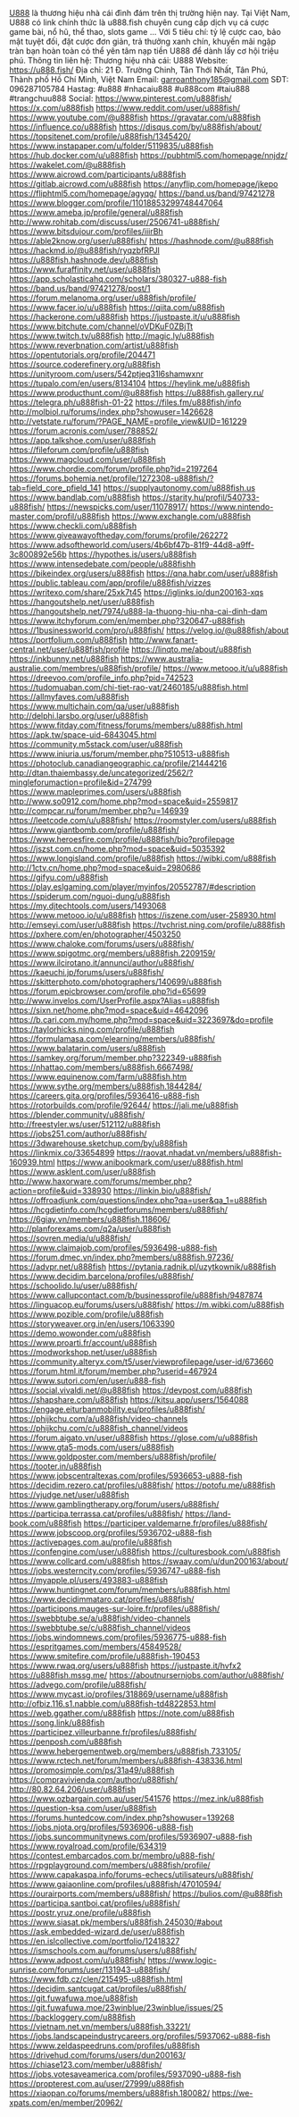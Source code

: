 
<a href="https://u888.fish/">U888</a> là thương hiệu nhà cái đình đám trên thị trường hiện nay. Tại Việt Nam, U888 có link chính thức là u888.fish chuyên cung cấp dịch vụ cá cược game bài, nổ hũ, thể thao, slots game ... Với 5 tiêu chí: tỷ lệ cược cao, bảo mật tuyệt đối, đặt cược đơn giản, trả thưởng xanh chín, khuyến mãi ngập tràn bạn hoàn toàn có thể yên tâm nạp tiền U888 để dành lấy cơ hội triệu phú.
Thông tin liên hệ:
Thương hiệu nhà cái: U888
Website: <a href="https://u888.fish/">https://u888.fish/</a>
Địa chỉ: 21 Đ. Trường Chinh, Tân Thới Nhất, Tân Phú, Thành phố Hồ Chí Minh, Việt Nam
Email: garroanthony185@gmail.com
SĐT: 096287105784
Hastag: #u888 #nhacaiu888 #u888com #taiu888 #trangchuu888
Social:
<a href="https://www.pinterest.com/u888fish/">https://www.pinterest.com/u888fish/</a>
<a href="https://x.com/u888fish">https://x.com/u888fish</a>
<a href="https://www.reddit.com/user/u888fish/">https://www.reddit.com/user/u888fish/</a>
<a href="https://www.youtube.com/@u888fish">https://www.youtube.com/@u888fish</a>
<a href="https://gravatar.com/u888fish">https://gravatar.com/u888fish</a>
<a href="https://influence.co/u888fish">https://influence.co/u888fish</a>
<a href="https://disqus.com/by/u888fish/about/">https://disqus.com/by/u888fish/about/</a>
<a href="https://topsitenet.com/profile/u888fish/1345420/">https://topsitenet.com/profile/u888fish/1345420/</a>
<a href="https://www.instapaper.com/u/folder/5119835/u888fish">https://www.instapaper.com/u/folder/5119835/u888fish</a>
<a href="https://hub.docker.com/u/u888fish">https://hub.docker.com/u/u888fish</a>
<a href="https://pubhtml5.com/homepage/nnjdz/">https://pubhtml5.com/homepage/nnjdz/</a>
<a href="https://wakelet.com/@u888fish">https://wakelet.com/@u888fish</a>
<a href="https://www.aicrowd.com/participants/u888fish">https://www.aicrowd.com/participants/u888fish</a>
<a href="https://gitlab.aicrowd.com/u888fish">https://gitlab.aicrowd.com/u888fish</a>
<a href="https://anyflip.com/homepage/jkepo">https://anyflip.com/homepage/jkepo</a>
<a href="https://fliphtml5.com/homepage/agyqg/">https://fliphtml5.com/homepage/agyqg/</a>
<a href="https://band.us/band/97421278">https://band.us/band/97421278</a>
<a href="https://www.blogger.com/profile/11018853299748447064">https://www.blogger.com/profile/11018853299748447064</a>
<a href="https://www.ameba.jp/profile/general/u888fish">https://www.ameba.jp/profile/general/u888fish</a>
<a href="http://www.rohitab.com/discuss/user/2506741-u888fish/">http://www.rohitab.com/discuss/user/2506741-u888fish/</a>
<a href="https://www.bitsdujour.com/profiles/iiirBh">https://www.bitsdujour.com/profiles/iiirBh</a>
<a href="https://able2know.org/user/u888fish/">https://able2know.org/user/u888fish/</a>
<a href="https://hashnode.com/@u888fish">https://hashnode.com/@u888fish</a>
<a href="https://hackmd.io/@u888fish/ryqzbfRPJl">https://hackmd.io/@u888fish/ryqzbfRPJl</a>
<a href="https://u888fish.hashnode.dev/u888fish">https://u888fish.hashnode.dev/u888fish</a>
<a href="https://www.furaffinity.net/user/u888fish">https://www.furaffinity.net/user/u888fish</a>
<a href="https://app.scholasticahq.com/scholars/380327-u888-fish">https://app.scholasticahq.com/scholars/380327-u888-fish</a>
<a href="https://band.us/band/97421278/post/1">https://band.us/band/97421278/post/1</a>
<a href="https://forum.melanoma.org/user/u888fish/profile/">https://forum.melanoma.org/user/u888fish/profile/</a>
<a href="https://www.facer.io/u/u888fish">https://www.facer.io/u/u888fish</a>
<a href="https://qiita.com/u888fish">https://qiita.com/u888fish</a>
<a href="https://hackerone.com/u888fish">https://hackerone.com/u888fish</a>
<a href="https://justpaste.it/u/u888fish">https://justpaste.it/u/u888fish</a>
<a href="https://www.bitchute.com/channel/oVDKuF0ZBjTt">https://www.bitchute.com/channel/oVDKuF0ZBjTt</a>
<a href="https://www.twitch.tv/u888fish">https://www.twitch.tv/u888fish</a>
<a href="http://magic.ly/u888fish">http://magic.ly/u888fish</a>
<a href="https://www.reverbnation.com/artist/u888fish">https://www.reverbnation.com/artist/u888fish</a>
<a href="https://opentutorials.org/profile/204471">https://opentutorials.org/profile/204471</a>
<a href="https://source.coderefinery.org/u888fish">https://source.coderefinery.org/u888fish</a>
<a href="https://unityroom.com/users/542ptjeq31l6shamwxnr">https://unityroom.com/users/542ptjeq31l6shamwxnr</a>
<a href="https://tupalo.com/en/users/8134104">https://tupalo.com/en/users/8134104</a>
<a href="https://heylink.me/u888fish">https://heylink.me/u888fish</a>
<a href="https://www.producthunt.com/@u888fish">https://www.producthunt.com/@u888fish</a>
<a href="https://u888fish.gallery.ru/">https://u888fish.gallery.ru/</a>
<a href="https://telegra.ph/u888fish-01-22">https://telegra.ph/u888fish-01-22</a>
<a href="https://files.fm/u888fish/info">https://files.fm/u888fish/info</a>
<a href="http://molbiol.ru/forums/index.php?showuser=1426628">http://molbiol.ru/forums/index.php?showuser=1426628</a>
<a href="http://vetstate.ru/forum/?PAGE_NAME=profile_view&UID=161229">http://vetstate.ru/forum/?PAGE_NAME=profile_view&UID=161229</a>
<a href="https://forum.acronis.com/user/788852/">https://forum.acronis.com/user/788852/</a>
<a href="https://app.talkshoe.com/user/u888fish">https://app.talkshoe.com/user/u888fish</a>
<a href="https://fileforum.com/profile/u888fish">https://fileforum.com/profile/u888fish</a>
<a href="https://www.magcloud.com/user/u888fish">https://www.magcloud.com/user/u888fish</a>
<a href="https://www.chordie.com/forum/profile.php?id=2197264">https://www.chordie.com/forum/profile.php?id=2197264</a>
<a href="https://forums.bohemia.net/profile/1272308-u888fish/?tab=field_core_pfield_141">https://forums.bohemia.net/profile/1272308-u888fish/?tab=field_core_pfield_141</a>
<a href="https://supplyautonomy.com/u888fish.us">https://supplyautonomy.com/u888fish.us</a>
<a href="https://www.bandlab.com/u888fish">https://www.bandlab.com/u888fish</a>
<a href="https://starity.hu/profil/540733-u888fish/">https://starity.hu/profil/540733-u888fish/</a>
<a href="https://newspicks.com/user/11078917/">https://newspicks.com/user/11078917/</a>
<a href="https://www.nintendo-master.com/profil/u888fish">https://www.nintendo-master.com/profil/u888fish</a>
<a href="https://www.exchangle.com/u888fish">https://www.exchangle.com/u888fish</a>
<a href="https://www.checkli.com/u888fish">https://www.checkli.com/u888fish</a>
<a href="https://www.giveawayoftheday.com/forums/profile/262272">https://www.giveawayoftheday.com/forums/profile/262272</a>
<a href="https://www.adsoftheworld.com/users/4b6bf47b-81f9-44d8-a9ff-3c800892e56b">https://www.adsoftheworld.com/users/4b6bf47b-81f9-44d8-a9ff-3c800892e56b</a>
<a href="https://hypothes.is/users/u888fish">https://hypothes.is/users/u888fish</a>
<a href="https://www.intensedebate.com/people/u888fishh">https://www.intensedebate.com/people/u888fishh</a>
<a href="https://bikeindex.org/users/u888fish">https://bikeindex.org/users/u888fish</a>
<a href="https://qna.habr.com/user/u888fish">https://qna.habr.com/user/u888fish</a>
<a href="https://public.tableau.com/app/profile/u888fish/vizzes">https://public.tableau.com/app/profile/u888fish/vizzes</a>
<a href="https://writexo.com/share/25xk7t45">https://writexo.com/share/25xk7t45</a>
<a href="https://iglinks.io/dun200163-xqs">https://iglinks.io/dun200163-xqs</a>
<a href="https://hangoutshelp.net/user/u888fish">https://hangoutshelp.net/user/u888fish</a>
<a href="https://hangoutshelp.net/7974/u888-la-thuong-hiu-nha-cai-dinh-dam">https://hangoutshelp.net/7974/u888-la-thuong-hiu-nha-cai-dinh-dam</a>
<a href="https://www.itchyforum.com/en/member.php?320647-u888fish">https://www.itchyforum.com/en/member.php?320647-u888fish</a>
<a href="https://1businessworld.com/pro/u888fish/">https://1businessworld.com/pro/u888fish/</a>
<a href="https://velog.io/@u888fish/about">https://velog.io/@u888fish/about</a>
<a href="https://portfolium.com/u888fish">https://portfolium.com/u888fish</a>
<a href="http://www.fanart-central.net/user/u888fish/profile">http://www.fanart-central.net/user/u888fish/profile</a>
<a href="https://linqto.me/about/u888fish">https://linqto.me/about/u888fish</a>
<a href="https://inkbunny.net/u888fish">https://inkbunny.net/u888fish</a>
<a href="https://www.australia-australie.com/membres/u888fish/profile/">https://www.australia-australie.com/membres/u888fish/profile/</a>
<a href="https://www.metooo.it/u/u888fish">https://www.metooo.it/u/u888fish</a>
<a href="https://dreevoo.com/profile_info.php?pid=742523">https://dreevoo.com/profile_info.php?pid=742523</a>
<a href="https://tudomuaban.com/chi-tiet-rao-vat/2460185/u888fish.html">https://tudomuaban.com/chi-tiet-rao-vat/2460185/u888fish.html</a>
<a href="https://allmyfaves.com/u888fish">https://allmyfaves.com/u888fish</a>
<a href="https://www.multichain.com/qa/user/u888fish">https://www.multichain.com/qa/user/u888fish</a>
<a href="http://delphi.larsbo.org/user/u888fish">http://delphi.larsbo.org/user/u888fish</a>
<a href="https://www.fitday.com/fitness/forums/members/u888fish.html">https://www.fitday.com/fitness/forums/members/u888fish.html</a>
<a href="https://apk.tw/space-uid-6843045.html">https://apk.tw/space-uid-6843045.html</a>
<a href="https://community.m5stack.com/user/u888fish">https://community.m5stack.com/user/u888fish</a>
<a href="https://www.iniuria.us/forum/member.php?510513-u888fish">https://www.iniuria.us/forum/member.php?510513-u888fish</a>
<a href="https://photoclub.canadiangeographic.ca/profile/21444216">https://photoclub.canadiangeographic.ca/profile/21444216</a>
<a href="http://dtan.thaiembassy.de/uncategorized/2562/?mingleforumaction=profile&id=274799">http://dtan.thaiembassy.de/uncategorized/2562/?mingleforumaction=profile&id=274799</a>
<a href="https://www.mapleprimes.com/users/u888fish">https://www.mapleprimes.com/users/u888fish</a>
<a href="http://www.so0912.com/home.php?mod=space&uid=2559817">http://www.so0912.com/home.php?mod=space&uid=2559817</a>
<a href="http://compcar.ru/forum/member.php?u=146939">http://compcar.ru/forum/member.php?u=146939</a>
<a href="https://leetcode.com/u/u888fish/">https://leetcode.com/u/u888fish/</a>
<a href="https://roomstyler.com/users/u888fish">https://roomstyler.com/users/u888fish</a>
<a href="https://www.giantbomb.com/profile/u888fish/">https://www.giantbomb.com/profile/u888fish/</a>
<a href="https://www.heroesfire.com/profile/u888fish/bio?profilepage">https://www.heroesfire.com/profile/u888fish/bio?profilepage</a>
<a href="https://jszst.com.cn/home.php?mod=space&uid=5035392">https://jszst.com.cn/home.php?mod=space&uid=5035392</a>
<a href="https://www.longisland.com/profile/u888fish">https://www.longisland.com/profile/u888fish</a>
<a href="https://wibki.com/u888fish">https://wibki.com/u888fish</a>
<a href="http://1ctv.cn/home.php?mod=space&uid=2980686">http://1ctv.cn/home.php?mod=space&uid=2980686</a>
<a href="https://gifyu.com/u888fish">https://gifyu.com/u888fish</a>
<a href="https://play.eslgaming.com/player/myinfos/20552787/#description">https://play.eslgaming.com/player/myinfos/20552787/#description</a>
<a href="https://spiderum.com/nguoi-dung/u888fish">https://spiderum.com/nguoi-dung/u888fish</a>
<a href="https://my.djtechtools.com/users/1493068">https://my.djtechtools.com/users/1493068</a>
<a href="https://www.metooo.io/u/u888fish">https://www.metooo.io/u/u888fish</a>
<a href="https://iszene.com/user-258930.html">https://iszene.com/user-258930.html</a>
<a href="http://emseyi.com/user/u888fish">http://emseyi.com/user/u888fish</a>
<a href="https://tvchrist.ning.com/profile/u888fish">https://tvchrist.ning.com/profile/u888fish</a>
<a href="https://pxhere.com/en/photographer/4503250">https://pxhere.com/en/photographer/4503250</a>
<a href="https://www.chaloke.com/forums/users/u888fish/">https://www.chaloke.com/forums/users/u888fish/</a>
<a href="https://www.spigotmc.org/members/u888fish.2209159/">https://www.spigotmc.org/members/u888fish.2209159/</a>
<a href="https://www.ilcirotano.it/annunci/author/u888fish/">https://www.ilcirotano.it/annunci/author/u888fish/</a>
<a href="https://kaeuchi.jp/forums/users/u888fish/">https://kaeuchi.jp/forums/users/u888fish/</a>
<a href="https://skitterphoto.com/photographers/140699/u888fish">https://skitterphoto.com/photographers/140699/u888fish</a>
<a href="https://forum.epicbrowser.com/profile.php?id=65699">https://forum.epicbrowser.com/profile.php?id=65699</a>
<a href="http://www.invelos.com/UserProfile.aspx?Alias=u888fish">http://www.invelos.com/UserProfile.aspx?Alias=u888fish</a>
<a href="https://sixn.net/home.php?mod=space&uid=4642096">https://sixn.net/home.php?mod=space&uid=4642096</a>
<a href="https://b.cari.com.my/home.php?mod=space&uid=3223697&do=profile">https://b.cari.com.my/home.php?mod=space&uid=3223697&do=profile</a>
<a href="https://taylorhicks.ning.com/profile/u888fish">https://taylorhicks.ning.com/profile/u888fish</a>
<a href="https://formulamasa.com/elearning/members/u888fish/">https://formulamasa.com/elearning/members/u888fish/</a>
<a href="https://www.balatarin.com/users/u888fish">https://www.balatarin.com/users/u888fish</a>
<a href="https://samkey.org/forum/member.php?322349-u888fish">https://samkey.org/forum/member.php?322349-u888fish</a>
<a href="https://nhattao.com/members/u888fish.6667498/">https://nhattao.com/members/u888fish.6667498/</a>
<a href="https://www.equinenow.com/farm/u888fish.htm">https://www.equinenow.com/farm/u888fish.htm</a>
<a href="https://www.sythe.org/members/u888fish.1844284/">https://www.sythe.org/members/u888fish.1844284/</a>
<a href="https://careers.gita.org/profiles/5936416-u888-fish">https://careers.gita.org/profiles/5936416-u888-fish</a>
<a href="https://rotorbuilds.com/profile/92644/">https://rotorbuilds.com/profile/92644/</a>
<a href="https://jali.me/u888fish">https://jali.me/u888fish</a>
<a href="https://blender.community/u888fish/">https://blender.community/u888fish/</a>
<a href="http://freestyler.ws/user/512112/u888fish">http://freestyler.ws/user/512112/u888fish</a>
<a href="https://jobs251.com/author/u888fish/">https://jobs251.com/author/u888fish/</a>
<a href="https://3dwarehouse.sketchup.com/by/u888fish">https://3dwarehouse.sketchup.com/by/u888fish</a>
<a href="https://linkmix.co/33654899">https://linkmix.co/33654899</a>
<a href="https://raovat.nhadat.vn/members/u888fish-160939.html">https://raovat.nhadat.vn/members/u888fish-160939.html</a>
<a href="https://www.anibookmark.com/user/u888fish.html">https://www.anibookmark.com/user/u888fish.html</a>
<a href="https://www.asklent.com/user/u888fish">https://www.asklent.com/user/u888fish</a>
<a href="http://www.haxorware.com/forums/member.php?action=profile&uid=338930">http://www.haxorware.com/forums/member.php?action=profile&uid=338930</a>
<a href="https://linkin.bio/u888fish/">https://linkin.bio/u888fish/</a>
<a href="https://offroadjunk.com/questions/index.php?qa=user&qa_1=u888fish">https://offroadjunk.com/questions/index.php?qa=user&qa_1=u888fish</a>
<a href="https://hcgdietinfo.com/hcgdietforums/members/u888fish/">https://hcgdietinfo.com/hcgdietforums/members/u888fish/</a>
<a href="https://6giay.vn/members/u888fish.118606/">https://6giay.vn/members/u888fish.118606/</a>
<a href="http://planforexams.com/q2a/user/u888fish">http://planforexams.com/q2a/user/u888fish</a>
<a href="https://sovren.media/u/u888fish/">https://sovren.media/u/u888fish/</a>
<a href="https://www.claimajob.com/profiles/5936498-u888-fish">https://www.claimajob.com/profiles/5936498-u888-fish</a>
<a href="https://forum.dmec.vn/index.php?members/u888fish.97236/">https://forum.dmec.vn/index.php?members/u888fish.97236/</a>
<a href="https://advpr.net/u888fish">https://advpr.net/u888fish</a>
<a href="https://pytania.radnik.pl/uzytkownik/u888fish">https://pytania.radnik.pl/uzytkownik/u888fish</a>
<a href="https://www.decidim.barcelona/profiles/u888fish/">https://www.decidim.barcelona/profiles/u888fish/</a>
<a href="https://schoolido.lu/user/u888fish/">https://schoolido.lu/user/u888fish/</a>
<a href="https://www.callupcontact.com/b/businessprofile/u888fish/9487874">https://www.callupcontact.com/b/businessprofile/u888fish/9487874</a>
<a href="https://linguacop.eu/forums/users/u888fish/">https://linguacop.eu/forums/users/u888fish/</a>
<a href="https://m.wibki.com/u888fish">https://m.wibki.com/u888fish</a>
<a href="https://www.pozible.com/profile/u888fish">https://www.pozible.com/profile/u888fish</a>
<a href="https://storyweaver.org.in/en/users/1063390">https://storyweaver.org.in/en/users/1063390</a>
<a href="https://demo.wowonder.com/u888fish">https://demo.wowonder.com/u888fish</a>
<a href="https://www.proarti.fr/account/u888fish">https://www.proarti.fr/account/u888fish</a>
<a href="https://modworkshop.net/user/u888fish">https://modworkshop.net/user/u888fish</a>
<a href="https://community.alteryx.com/t5/user/viewprofilepage/user-id/673660">https://community.alteryx.com/t5/user/viewprofilepage/user-id/673660</a>
<a href="https://forum.html.it/forum/member.php?userid=467924">https://forum.html.it/forum/member.php?userid=467924</a>
<a href="https://www.sutori.com/en/user/u888-fish">https://www.sutori.com/en/user/u888-fish</a>
<a href="https://social.vivaldi.net/@u888fish">https://social.vivaldi.net/@u888fish</a>
<a href="https://devpost.com/u888fish">https://devpost.com/u888fish</a>
<a href="https://shapshare.com/u888fish">https://shapshare.com/u888fish</a>
<a href="https://kitsu.app/users/1564088">https://kitsu.app/users/1564088</a>
<a href="https://engage.eiturbanmobility.eu/profiles/u888fish/">https://engage.eiturbanmobility.eu/profiles/u888fish/</a>
<a href="https://phijkchu.com/a/u888fish/video-channels">https://phijkchu.com/a/u888fish/video-channels</a>
<a href="https://phijkchu.com/c/u888fish_channel/videos">https://phijkchu.com/c/u888fish_channel/videos</a>
<a href="https://forum.aigato.vn/user/u888fish">https://forum.aigato.vn/user/u888fish</a>
<a href="https://glose.com/u/u888fish">https://glose.com/u/u888fish</a>
<a href="https://www.gta5-mods.com/users/u888fish">https://www.gta5-mods.com/users/u888fish</a>
<a href="https://www.goldposter.com/members/u888fish/profile/">https://www.goldposter.com/members/u888fish/profile/</a>
<a href="https://tooter.in/u888fish">https://tooter.in/u888fish</a>
<a href="https://www.jobscentraltexas.com/profiles/5936653-u888-fish">https://www.jobscentraltexas.com/profiles/5936653-u888-fish</a>
<a href="https://decidim.rezero.cat/profiles/u888fish/">https://decidim.rezero.cat/profiles/u888fish/</a>
<a href="https://potofu.me/u888fish">https://potofu.me/u888fish</a>
<a href="https://vjudge.net/user/u888fish">https://vjudge.net/user/u888fish</a>
<a href="https://www.gamblingtherapy.org/forum/users/u888fish/">https://www.gamblingtherapy.org/forum/users/u888fish/</a>
<a href="https://participa.terrassa.cat/profiles/u888fish/">https://participa.terrassa.cat/profiles/u888fish/</a>
<a href="https://land-book.com/u888fish">https://land-book.com/u888fish</a>
<a href="https://participer.valdemarne.fr/profiles/u888fish/">https://participer.valdemarne.fr/profiles/u888fish/</a>
<a href="https://www.jobscoop.org/profiles/5936702-u888-fish">https://www.jobscoop.org/profiles/5936702-u888-fish</a>
<a href="https://activepages.com.au/profile/u888fish">https://activepages.com.au/profile/u888fish</a>
<a href="https://confengine.com/user/u888fish">https://confengine.com/user/u888fish</a>
<a href="https://culturesbook.com/u888fish">https://culturesbook.com/u888fish</a>
<a href="https://www.collcard.com/u888fish">https://www.collcard.com/u888fish</a>
<a href="https://swaay.com/u/dun200163/about/">https://swaay.com/u/dun200163/about/</a>
<a href="https://jobs.westerncity.com/profiles/5936747-u888-fish">https://jobs.westerncity.com/profiles/5936747-u888-fish</a>
<a href="https://myapple.pl/users/493883-u888fish">https://myapple.pl/users/493883-u888fish</a>
<a href="https://www.huntingnet.com/forum/members/u888fish.html">https://www.huntingnet.com/forum/members/u888fish.html</a>
<a href="https://www.decidimmataro.cat/profiles/u888fish/">https://www.decidimmataro.cat/profiles/u888fish/</a>
<a href="https://participons.mauges-sur-loire.fr/profiles/u888fish/">https://participons.mauges-sur-loire.fr/profiles/u888fish/</a>
<a href="https://swebbtube.se/a/u888fish/video-channels">https://swebbtube.se/a/u888fish/video-channels</a>
<a href="https://swebbtube.se/c/u888fish_channel/videos">https://swebbtube.se/c/u888fish_channel/videos</a>
<a href="https://jobs.windomnews.com/profiles/5936775-u888-fish">https://jobs.windomnews.com/profiles/5936775-u888-fish</a>
<a href="https://espritgames.com/members/45849528/">https://espritgames.com/members/45849528/</a>
<a href="https://www.smitefire.com/profile/u888fish-190453">https://www.smitefire.com/profile/u888fish-190453</a>
<a href="https://www.rwaq.org/users/u888fish">https://www.rwaq.org/users/u888fish</a>
<a href="https://justpaste.it/hvfx2">https://justpaste.it/hvfx2</a>
<a href="https://u888fish.mssg.me/">https://u888fish.mssg.me/</a>
<a href="https://aboutnursernjobs.com/author/u888fish/">https://aboutnursernjobs.com/author/u888fish/</a>
<a href="https://advego.com/profile/u888fish/">https://advego.com/profile/u888fish/</a>
<a href="https://www.mycast.io/profiles/318869/username/u888fish">https://www.mycast.io/profiles/318869/username/u888fish</a>
<a href="http://ofbiz.116.s1.nabble.com/u888fish-td4822853.html">http://ofbiz.116.s1.nabble.com/u888fish-td4822853.html</a>
<a href="https://web.ggather.com/u888fish">https://web.ggather.com/u888fish</a>
<a href="https://note.com/u888fish">https://note.com/u888fish</a>
<a href="https://song.link/u888fish">https://song.link/u888fish</a>
<a href="https://participez.villeurbanne.fr/profiles/u888fish/">https://participez.villeurbanne.fr/profiles/u888fish/</a>
<a href="https://penposh.com/u888fish">https://penposh.com/u888fish</a>
<a href="https://www.hebergementweb.org/members/u888fish.733105/">https://www.hebergementweb.org/members/u888fish.733105/</a>
<a href="https://www.rctech.net/forum/members/u888fish-438336.html">https://www.rctech.net/forum/members/u888fish-438336.html</a>
<a href="https://promosimple.com/ps/31a49/u888fish">https://promosimple.com/ps/31a49/u888fish</a>
<a href="https://compravivienda.com/author/u888fish/">https://compravivienda.com/author/u888fish/</a>
<a href="http://80.82.64.206/user/u888fish">http://80.82.64.206/user/u888fish</a>
<a href="https://www.ozbargain.com.au/user/541576">https://www.ozbargain.com.au/user/541576</a>
<a href="https://mez.ink/u888fish">https://mez.ink/u888fish</a>
<a href="https://question-ksa.com/user/u888fish">https://question-ksa.com/user/u888fish</a>
<a href="https://forums.huntedcow.com/index.php?showuser=139268">https://forums.huntedcow.com/index.php?showuser=139268</a>
<a href="https://jobs.njota.org/profiles/5936906-u888-fish">https://jobs.njota.org/profiles/5936906-u888-fish</a>
<a href="https://jobs.suncommunitynews.com/profiles/5936907-u888-fish">https://jobs.suncommunitynews.com/profiles/5936907-u888-fish</a>
<a href="https://www.royalroad.com/profile/634319">https://www.royalroad.com/profile/634319</a>
<a href="https://contest.embarcados.com.br/membro/u888-fish/">https://contest.embarcados.com.br/membro/u888-fish/</a>
<a href="https://rpgplayground.com/members/u888fish/profile/">https://rpgplayground.com/members/u888fish/profile/</a>
<a href="https://www.capakaspa.info/forums-echecs/utilisateurs/u888fish/">https://www.capakaspa.info/forums-echecs/utilisateurs/u888fish/</a>
<a href="https://www.gaiaonline.com/profiles/u888fish/47010594/">https://www.gaiaonline.com/profiles/u888fish/47010594/</a>
<a href="https://ourairports.com/members/u888fish/">https://ourairports.com/members/u888fish/</a>
<a href="https://bulios.com/@u888fish">https://bulios.com/@u888fish</a>
<a href="https://participa.santboi.cat/profiles/u888fish/">https://participa.santboi.cat/profiles/u888fish/</a>
<a href="https://postr.yruz.one/profile/u888fish">https://postr.yruz.one/profile/u888fish</a>
<a href="https://www.siasat.pk/members/u888fish.245030/#about">https://www.siasat.pk/members/u888fish.245030/#about</a>
<a href="https://ask.embedded-wizard.de/user/u888fish">https://ask.embedded-wizard.de/user/u888fish</a>
<a href="https://en.islcollective.com/portfolio/12418327">https://en.islcollective.com/portfolio/12418327</a>
<a href="https://ismschools.com.au/forums/users/u888fish/">https://ismschools.com.au/forums/users/u888fish/</a>
<a href="https://www.adpost.com/u/u888fish/">https://www.adpost.com/u/u888fish/</a>
<a href="https://www.logic-sunrise.com/forums/user/131943-u888fish/">https://www.logic-sunrise.com/forums/user/131943-u888fish/</a>
<a href="https://www.fdb.cz/clen/215495-u888fish.html">https://www.fdb.cz/clen/215495-u888fish.html</a>
<a href="https://decidim.santcugat.cat/profiles/u888fish/">https://decidim.santcugat.cat/profiles/u888fish/</a>
<a href="https://git.fuwafuwa.moe/u888fish">https://git.fuwafuwa.moe/u888fish</a>
<a href="https://git.fuwafuwa.moe/23winblue/23winblue/issues/25">https://git.fuwafuwa.moe/23winblue/23winblue/issues/25</a>
<a href="https://backloggery.com/u888fish">https://backloggery.com/u888fish</a>
<a href="https://vietnam.net.vn/members/u888fish.33221/">https://vietnam.net.vn/members/u888fish.33221/</a>
<a href="https://jobs.landscapeindustrycareers.org/profiles/5937062-u888-fish">https://jobs.landscapeindustrycareers.org/profiles/5937062-u888-fish</a>
<a href="https://www.zeldaspeedruns.com/profiles/u888fish">https://www.zeldaspeedruns.com/profiles/u888fish</a>
<a href="https://drivehud.com/forums/users/dun200163/">https://drivehud.com/forums/users/dun200163/</a>
<a href="https://chiase123.com/member/u888fish/">https://chiase123.com/member/u888fish/</a>
<a href="https://jobs.votesaveamerica.com/profiles/5937090-u888-fish">https://jobs.votesaveamerica.com/profiles/5937090-u888-fish</a>
<a href="https://propterest.com.au/user/27999/u888fish">https://propterest.com.au/user/27999/u888fish</a>
<a href="https://xiaopan.co/forums/members/u888fish.180082/">https://xiaopan.co/forums/members/u888fish.180082/</a>
<a href="https://we-xpats.com/en/member/20962/">https://we-xpats.com/en/member/20962/</a>

